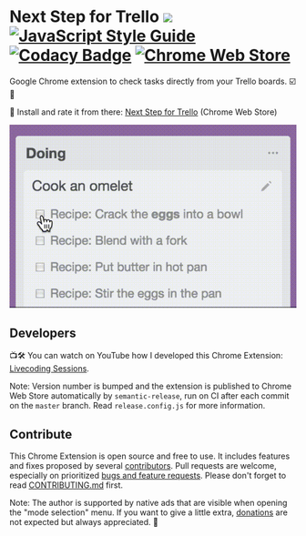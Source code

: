 # Next Step for Trello ![](https://travis-ci.org/adrienjoly/chrome-next-step-for-trello.svg?branch=master) [![JavaScript Style Guide](https://img.shields.io/badge/code_style-standard-brightgreen.svg)](https://standardjs.com) [![Codacy Badge](https://api.codacy.com/project/badge/Grade/7ca1f64573ee434eb82159df9d7afc0f)](https://www.codacy.com/app/adrien-joly/chrome-next-step-for-trello?utm_source=github.com&amp;utm_medium=referral&amp;utm_content=adrienjoly/chrome-next-step-for-trello&amp;utm_campaign=Badge_Grade) [![Chrome Web Store](https://img.shields.io/chrome-web-store/stars/nimelepbpejjlbmoobocpfnjhihnpked.svg)](https://chrome.google.com/webstore/detail/next-step-for-trello/iajhmklhilkjgabejjemfbhmclgnmamf)

Google Chrome extension to check tasks directly from your Trello boards. ☑️🚀

🌟 Install and rate it from there: [Next Step for Trello](https://chrome.google.com/webstore/detail/next-step-for-trello-card/iajhmklhilkjgabejjemfbhmclgnmamf) (Chrome Web Store)

![Next step for trello screenshot](assets/next-step-check-anim.gif)

## Developers

📺🛠 You can watch on YouTube how I developed this Chrome Extension: [Livecoding Sessions](https://www.youtube.com/playlist?list=PLmzn1C-VN6G7FLdUJM3G82cG-Q69xJ2AY).

Note: Version number is bumped and the extension is published to Chrome Web Store automatically by `semantic-release`, run on CI after each commit on the `master` branch. Read `release.config.js` for more information.

## Contribute

This Chrome Extension is open source and free to use. It includes features and fixes proposed by several [contributors](https://github.com/adrienjoly/chrome-next-step-for-trello/graphs/contributors). Pull requests are welcome, especially on prioritized [bugs and feature requests](https://github.com/adrienjoly/chrome-next-step-for-trello/projects/1). Please don't forget to read [CONTRIBUTING.md](CONTRIBUTING.md) first.

Note: The author is supported by native ads that are visible when opening the "mode selection" menu. If you want to give a little extra, [donations](https://adrienjoly.com/donate) are not expected but always appreciated. 🤗
